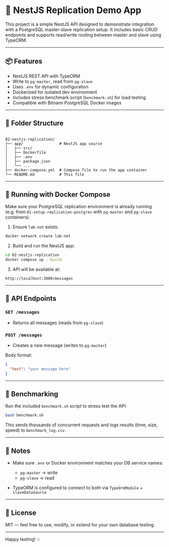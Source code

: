 # 🚀 NestJS Replication Demo App

This project is a simple NestJS API designed to demonstrate integration with a PostgreSQL master-slave replication setup. It includes basic CRUD endpoints and supports read/write routing between master and slave using TypeORM.

---

## 📦 Features

- NestJS REST API with TypeORM
- Write to `pg-master`, read from `pg-slave`
- Uses `.env` for dynamic configuration
- Dockerized for isolated dev environment
- Includes stress benchmark script (`benchmark.sh`) for load testing
- Compatible with Bitnami PostgreSQL Docker images

---

## 🧱 Folder Structure

```

02-nestjs-replication/
├── app/                # NestJS app source
│   ├── src/
│   ├── Dockerfile
│   ├── .env
│   ├── package.json
│   └── ...
├── docker-compose.yml  # Compose file to run the app container
└── README.md           # This file

````

---

## 🐳 Running with Docker Compose

Make sure your PostgreSQL replication environment is already running  
(e.g. from `01-setup-replication-postgres` with `pg-master` and `pg-slave` containers).

1. Ensure `lab-net` exists:

```bash
docker network create lab-net
````

2. Build and run the NestJS app:

```bash
cd 02-nestjs-replication
docker compose up --build
```

3. API will be available at:

```
http://localhost:3000/messages
```

---

## 🔧 API Endpoints

### `GET /messages`

* Returns all messages (reads from `pg-slave`)

### `POST /messages`

* Creates a new message (writes to `pg-master`)

Body format:

```json
{
  "text": "your message here"
}
```

---

## 🧪 Benchmarking

Run the included `benchmark.sh` script to stress test the API:

```bash
bash benchmark.sh
```

This sends thousands of concurrent requests and logs results (time, size, speed) to `benchmark_log.csv`.

---

## 📝 Notes

* Make sure `.env` or Docker environment matches your DB service names:

  * `pg-master` → write
  * `pg-slave` → read
* TypeORM is configured to connect to both via `TypeOrmModule` + `slaveDataSource`

---

## 📄 License

MIT — feel free to use, modify, or extend for your own database testing.

---

Happy testing! 💥